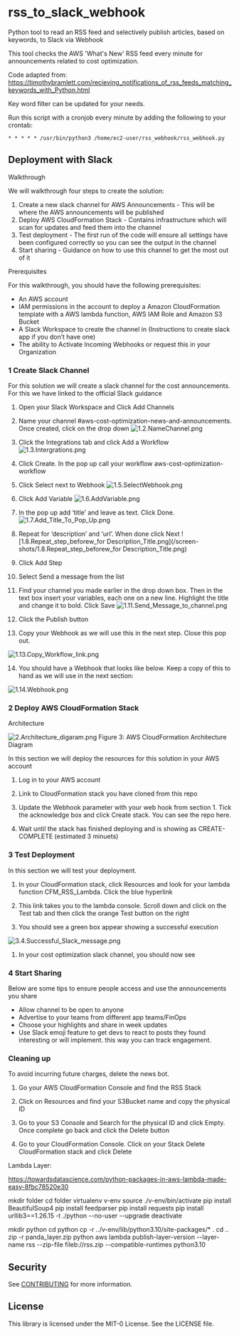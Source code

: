 # rss_to_slack_webhook

Python tool to read an RSS feed and selectively publish articles, based on keywords, to Slack via Webhook

This tool checks the AWS 'What's New' RSS feed every minute for announcements related to cost optimization. 

Code adapted from: https://timothybramlett.com/recieving_notifications_of_rss_feeds_matching_keywords_with_Python.html

Key word filter can be updated for your needs. 

Run this script with a cronjob every minute by adding the following to your crontab:

```
* * * * * /usr/bin/python3 /home/ec2-user/rss_webhook/rss_webhook.py
```


## Deployment with Slack


Walkthrough 

We will walkthrough four steps to create the solution:

1. Create a new slack channel for AWS Announcements - This will be where the AWS announcements will be published
2. Deploy AWS CloudFormation Stack - Contains infrastructure which will scan for updates and feed them into the channel
3. Test deployment - The first run of the code will ensure all settings have been configured correctly so you can see the output in the channel
4. Start sharing - Guidance on how to use this channel to get the most out of it

Prerequisites

For this walkthrough, you should have the following prerequisites: 

* An AWS account
* IAM permissions in the account to deploy a Amazon CloudFormation template with a AWS lambda function, AWS IAM Role and Amazon S3 Bucket
* A Slack Workspace to create the channel in (Instructions to create slack app if you don’t have one)
* The ability to Activate Incoming Webhooks or request this in your Organization 

### 1 Create Slack Channel

For this solution we will create a slack channel for the cost announcements. For this we have linked to the official Slack guidance

1. Open your Slack Workspace and Click Add Channels

2. Name your channel #aws-cost-optimization-news-and-announcements. Once created, click on the drop down 
![1.2.NameChannel.png](/screen-shots/1.2.NameChannel.png)

3. Click the Integrations tab and click Add a Workflow
![1.3.Intergrations.png](/screen-shots/1.3.Intergrations.png)

4. Click Create. In the pop up call your workflow aws-cost-optimization-workflow

5. Click Select next to Webhook
![1.5.SelectWebhook.png](/screen-shots/1.5.SelectWebhook.png)
6. Click Add Variable 
![1.6.AddVariable.png](/screen-shots/1.6.AddVariable.png)

7. In the pop up add ‘title’ and leave as text. Click Done. 
![1.7.Add_Title_To_Pop_Up.png](/screen-shots/1.7.Add_Title_To_Pop_Up.png)

8. Repeat for ‘description’ and ‘url’. When done click Next
![1.8.Repeat_step_beforew_for Description_Title.png](/screen-shots/1.8.Repeat_step_beforew_for Description_Title.png)

9. Click Add Step 

10. Select Send a message from the list

11. Find your channel you made earlier in the drop down box. Then in the text box insert your variables, each one on a new line. Highlight the title and change it to bold. Click Save
![1.11.Send_Message_to_channel.png](/screen-shots/1.11.Send_Message_to_channel.png)

12. Click the Publish button

13. Copy your Webhook as we will use this in the next step. Close this pop out. 

![1.13.Copy_Workflow_link.png](/screen-shots/1.13.Copy_Workflow_link.png)

14. You should have a Webhook that looks like below. Keep a copy of this to hand as we will use in the next section:

![1.14.Webhook.png](/screen-shots/1.14.Webhook.png)


### 2 Deploy AWS CloudFormation Stack

Architecture 

![2.Architecture_digaram.png](/screen-shots/2.Architecture_digaram.png)
Figure 3: AWS CloudFormation Architecture Diagram


In this section we will deploy the resources for this solution in your AWS account

1. Log in to your AWS account
2. Link to CloudFormation stack you have cloned from this repo

3. Update the Webhook parameter with your web hook from section 1. Tick the acknowledge box and click Create stack. You can see the repo here. 

4. Wait until the stack has finished deploying and is showing as CREATE-COMPLETE (estimated 3 minuets)

### 3 Test Deployment

In this section we will test your deployment. 


1. In your CloudFormation stack, click Resources and look for your lambda function CFM_RSS_Lambda. Click the blue hyperlink


1. This link takes you to the lambda console. Scroll down and click on the Test tab and then click the orange Test button on the right 


1. You should see a green box appear showing a successful execution

![3.4.Successful_Slack_message.png](/screen-shots/3.4.Successful_Slack_message.png)

1. In your cost optimization slack channel, you should now see


### 4 Start Sharing 

Below are some tips to ensure people access and use the announcements you share

* Allow channel to be open to anyone 
* Advertise to your teams from different app teams/FinOps
* Choose your highlights and share in week updates
* Use Slack emoji feature to get devs to react to posts they found interesting or will implement. this way you can track engagement. 



### Cleaning up 

To avoid incurring future charges, delete the news bot.

1. Go your AWS CloudFormation Console and find the RSS Stack
2. Click on Resources and find your S3Bucket name and copy the physical ID



1. Go to your S3 Console and Search for the physical ID and click Empty. Once complete go back and click the Delete button


1. Go to your CloudFormation Console. Click on your Stack Delete CloudFormation stack and click Delete






Lambda Layer:

https://towardsdatascience.com/python-packages-in-aws-lambda-made-easy-8fbc78520e30

mkdir folder
cd folder
virtualenv v-env
source ./v-env/bin/activate
pip install BeautifulSoup4
pip install feedparser
pip install requests
pip install urllib3==1.26.15 -t ./python --no-user --upgrade
deactivate

mkdir python
cd python
cp -r ../v-env/lib/python3.10/site-packages/* .
cd ..
zip -r panda_layer.zip python
aws lambda publish-layer-version --layer-name rss --zip-file fileb://rss.zip --compatible-runtimes python3.10
## Security

See [CONTRIBUTING](CONTRIBUTING.md#security-issue-notifications) for more information.

## License

This library is licensed under the MIT-0 License. See the LICENSE file.

